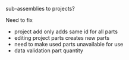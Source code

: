 sub-assemblies to projects?

Need to fix

- project add only adds same id for all parts
- editing project parts creates new parts
- need to make used parts unavailable for use
- data validation part quantity